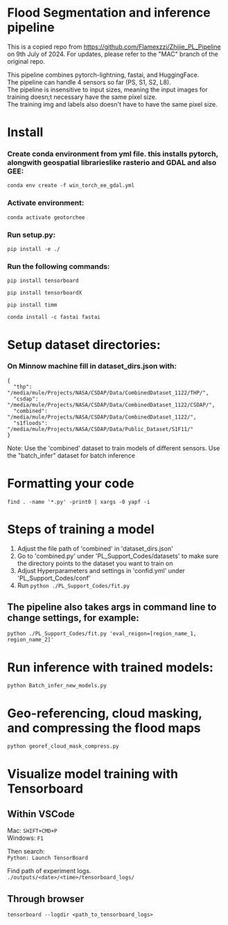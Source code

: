# Flood Segmentation and inference pipeline

This is a copied repo from https://github.com/Flamexzzj/Zhijie_PL_Pipeline  on 9th July of 2024. For updates, please refer to the "MAC" branch of the original repo.  

This pipeline combines pytorch-lightning, fastai, and HuggingFace.  
The pipeline can handle 4 sensors so far (PS, S1, S2, L8).  
The pipeline is insensitive to input sizes, meaning the input images for training doesn;t necessary have the same pixel size.   
The training img and labels also doesn't have to have the same pixel size.

# Install

### Create conda environment from yml file. this installs pytorch, alongwith geospatial librarieslike rasterio and GDAL and also GEE:

`conda env create -f win_torch_ee_gdal.yml`

### Activate environment:

`conda activate geotorchee`

### Run setup.py:

`pip install -e ./`

### Run the following commands:

`pip install tensorboard`

`pip install tensorboardX`

`pip install timm`

`conda install -c fastai fastai`

# Setup dataset directories:

### On Minnow machine fill in dataset_dirs.json with:

```
{
  "thp": "/media/mule/Projects/NASA/CSDAP/Data/CombinedDataset_1122/THP/",
  "csdap": "/media/mule/Projects/NASA/CSDAP/Data/CombinedDataset_1122/CSDAP/",
  "combined": "/media/mule/Projects/NASA/CSDAP/Data/CombinedDataset_1122/",
  "s1floods": "/media/mule/Projects/NASA/CSDAP/Data/Public_Dataset/S1F11/"
}
```
Note: Use the 'combined' dataset to train models of different sensors. Use the "batch_infer" dataset for batch inference
# Formatting your code

`find . -name '*.py' -print0 | xargs -0 yapf -i`

# Steps of training a model

1. Adjust the file path of 'combined' in 'dataset_dirs.json'   
2. Go to 'combined.py' under 'PL_Support_Codes/datasets' to make sure the directory points to the dataset you want to train on  
3. Adjust Hyperparameters and settings in 'confid.yml' under 'PL_Support_Codes/conf'  
4. Run `python ./PL_Support_Codes/fit.py`  

## The pipeline also takes args in command line to change settings, for example:

`python ./PL_Support_Codes/fit.py 'eval_reigon=[region_name_1, region_name_2]'`

# Run inference with trained models:

`python Batch_infer_new_models.py`

# Geo-referencing, cloud masking, and compressing the flood maps

`python georef_cloud_mask_compress.py`

# Visualize model training with Tensorboard

## Within VSCode

Mac: `SHIFT+CMD+P` <br />
Windows: `F1` <br />

Then search: <br />
`Python: Launch TensorBoard` <br />

Find path of experiment logs. <br />
`./outputs/<date>/<time>/tensorboard_logs/` <br />

## Through browser

`tensorboard --logdir <path_to_tensorboard_logs>`
